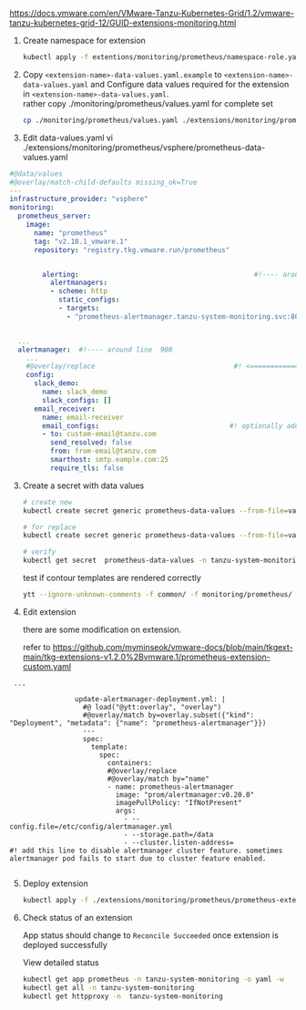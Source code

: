 https://docs.vmware.com/en/VMware-Tanzu-Kubernetes-Grid/1.2/vmware-tanzu-kubernetes-grid-12/GUID-extensions-monitoring.html



1. Create namespace for extension

    ```sh
    kubectl apply -f extentions/monitoring/prometheus/namespace-role.yaml
    ```

2. Copy `<extension-name>-data-values.yaml.example` to `<extension-name>-data-values.yaml` and
   Configure data values required for the extension in `<extension-name>-data-values.yaml`. <br>
   rather copy ./monitoring/prometheus/values.yaml for complete set
   ``` sh
   cp ./monitoring/prometheus/values.yaml ./extensions/monitoring/prometheus/vsphere/prometheus-data-values.yaml
   ```

2. Edit data-values.yaml 
vi ./extensions/monitoring/prometheus/vsphere/prometheus-data-values.yaml

```yaml      
#@data/values
#@overlay/match-child-defaults missing_ok=True
---
infrastructure_provider: "vsphere"
monitoring:
  prometheus_server:
    image:
      name: "prometheus"
      tag: "v2.18.1_vmware.1"
      repository: "registry.tkg.vmware.run/prometheus"


        alerting:                                           #!---- around line 211 
          alertmanagers:
          - scheme: http
            static_configs:
            - targets:
              - "prometheus-alertmanager.tanzu-system-monitoring.svc:80"  #! alermanager service listens on port 80.


  ...
  alertmanager:  #!---- around line  908 
    ...
    #@overlay/replace                                  #! <============ put this to prevent ytt errors.
    config:
      slack_demo:
        name: slack_demo
        slack_configs: []
      email_receiver:
        name: email-receiver
        email_configs:                                #! optionally add email config
        - to: custom-email@tanzu.com
          send_resolved: false
          from: from-email@tanzu.com
          smarthost: smtp.eample.com:25
          require_tls: false

```

3. Create a secret with data values
   ```sh
   # create new
   kubectl create secret generic prometheus-data-values --from-file=values.yaml=./extensions/monitoring/prometheus/vsphere/prometheus-data-values.yaml -n tanzu-system-monitoring

   # for replace
   kubectl create secret generic prometheus-data-values --from-file=values.yaml=./extensions/monitoring/prometheus/vsphere/prometheus-data-values.yaml -n tanzu-system-monitoring -o yaml --dry-run | kubectl replace -f-

   # verify
   kubectl get secret  prometheus-data-values -n tanzu-system-monitoring -o 'go-template={{ index .data "values.yaml" }}' | base64 -d 
   ```
   
   test if contour templates are rendered correctly
   ```sh
   ytt --ignore-unknown-comments -f common/ -f monitoring/prometheus/  -f ./extensions/monitoring/prometheus/vsphere/prometheus-data-values.yaml  -v infrastructure_provider=vsphere 
   ```


4. Edit extension

    there are some modification on extension.
    
    refer to  https://github.com/myminseok/vmware-docs/blob/main/tkgext-main/tkg-extensions-v1.2.0%2Bvmware.1/prometheus-extension-custom.yaml
```
 ...

                update-alertmanager-deployment.yml: |
                  #@ load("@ytt:overlay", "overlay")
                  #@overlay/match by=overlay.subset({"kind": "Deployment", "metadata": {"name": "prometheus-alertmanager"}})
                  ---
                  spec:
                    template:
                      spec:
                        containers:
                        #@overlay/replace
                        #@overlay/match by="name"
                        - name: prometheus-alertmanager
                          image: "prom/alertmanager:v0.20.0"
                          imagePullPolicy: "IfNotPresent"
                          args:
                            - --config.file=/etc/config/alertmanager.yml
                            - --storage.path=/data
                            - --cluster.listen-address=                        #! add this line to disable alertmanager cluster feature. sometimes alertmanager pod fails to start due to cluster feature enabled.
                           
```
    
5. Deploy extension  

    ```sh 
    kubectl apply -f ./extensions/monitoring/prometheus/prometheus-extension.yaml
    
    ```


6. Check status of an extension

   App status should change to `Reconcile Succeeded` once extension is deployed successfully
   
   View detailed status

    ```sh
    kubectl get app prometheus -n tanzu-system-monitoring -o yaml -w
    kubectl get all -n tanzu-system-monitoring
    kubectl get httpproxy -n  tanzu-system-monitoring
    
    ```

